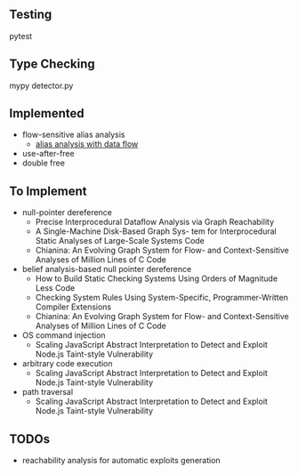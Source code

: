 Testing
-------
pytest 

Type Checking
-------------
mypy detector.py


Implemented
-----------
* flow-sensitive alias analysis 
  * [alias analysis with data flow](https://www.cs.cornell.edu/courses/cs6120/2020fa/lesson/9/)
* use-after-free
* double free

To Implement
------------
* null-pointer dereference 
  * Precise Interprocedural Dataflow Analysis via Graph Reachability
  * A Single-Machine Disk-Based Graph Sys- tem for Interprocedural Static Analyses of Large-Scale Systems Code
  * Chianina: An Evolving Graph System for Flow- and Context-Sensitive Analyses of Million Lines of C Code
* belief analysis-based null pointer dereference 
  * How to Build Static Checking Systems Using Orders of Magnitude Less Code
  * Checking System Rules Using System-Specific, Programmer-Written Compiler Extensions
  * Chianina: An Evolving Graph System for Flow- and Context-Sensitive Analyses of Million Lines of C Code
* OS command injection
  * Scaling JavaScript Abstract Interpretation to Detect and Exploit Node.js Taint-style Vulnerability
* arbitrary code execution
  * Scaling JavaScript Abstract Interpretation to Detect and Exploit Node.js Taint-style Vulnerability
* path traversal
  * Scaling JavaScript Abstract Interpretation to Detect and Exploit Node.js Taint-style Vulnerability

TODOs
-----
* reachability analysis for automatic exploits generation

